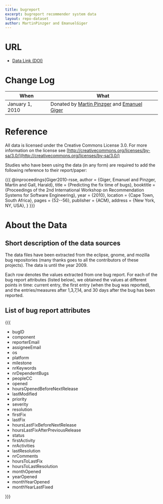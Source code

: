 ```yaml
---
title: bugreport
excerpt: bugreport recommender system data
layout: repo-dataset
author: MartinPinzger and EmanuelGiger
---
```



# URL

  * [Data Link (DOI)](https://doi.org/10.5281/zenodo.439583)



# Change Log

When | What
---- | ----
January 1, 2010 | Donated by [Martin Pinzger](/repo/people/data-donors/promise3.html) and [Emanuel Giger](/repo/people/data-donors/promise3.html)


# Reference

All data is licensed under the Creative Commons License 3.0. For more information on the license see [http://creativecommons.org/licenses/by-sa/3.0/](http://creativecommons.org/licenses/by-sa/3.0/)

Studies who have been using the data (in any form) are required to add the following reference to their report/paper:

\{\{\{
    @inproceedings\{Giger2010-rsse,
     author = \{Giger, Emanuel and Pinzger, Martin and Gall, Harald\},
     title = \{Predicting the fix time of bugs\},
     booktitle = \{Proceedings of the 2nd International Workshop on Recommendation Systems for Software Engineering\},
     year = \{2010\},
     location = \{Cape Town, South Africa\},
     pages = \{52--56\},
     publisher = \{ACM\},
     address = \{New York, NY, USA\},
    \}
\}\}\}

# About the Data

## Short description of the data sources

The data files have been extracted from the eclipse, gnome, and mozilla bug repositories (many thanks goes to all the contributors of these projects). The data is until the year 2009.

Each row denotes the values extracted from one bug report. For each of the bug report attributes (listed below), we obtained the values at different points in time: current entry, the first entry (when the bug was reported), and the entries/measures after 1,3,7,14, and 30 days after the bug has been reported.

## List of bug report attributes

\{\{\{

   * bugID
   * component
   * reporterEmail
   * assigneeEmail
   * os
   * platform
   * milestone
   * nrKeywords
   * nrDependentBugs
   * peopleCC
   * opened
   * hoursOpenedBeforeNextRelease
   * lastModified
   * priority
   * severity
   * resolution
   * firstFix
   * lastFix
   * hoursLastFixBeforeNextRelease
   * hoursLastFixAfterPreviousRelease
   * status
   * firstActivity
   * nrActivities
   * lastResolution
   * nrComments
   * hoursToLastFix
   * hoursToLastResolution
   * monthOpened
   * yearOpened
   * monthYearOpened
   * monthYearLastFixed

\}\}\}
